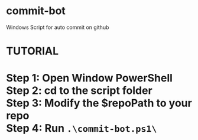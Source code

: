 ﻿# commit-bot
Windows Script for auto commit on github
<br/>

<h1>TUTORIAL<h1/>
Step 1: Open Window PowerShell <br/>
Step 2: cd to the script folder <br/>
Step 3: Modify the $repoPath to your repo <br/>
Step 4: Run <code>.\commit-bot.ps1\</code> <br/>
